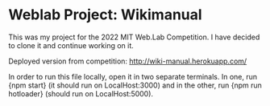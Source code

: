 # Weblab Project: Wikimanual

This was my project for the 2022 MIT Web.Lab Competition. I have decided to clone it and continue working on it.

Deployed version from competition: http://wiki-manual.herokuapp.com/

In order to run this file locally, open it in two separate terminals. In one, run {npm start} (it should run on LocalHost:3000) and in the other, run {npm run hotloader} (should run on LocalHost:5000). 
